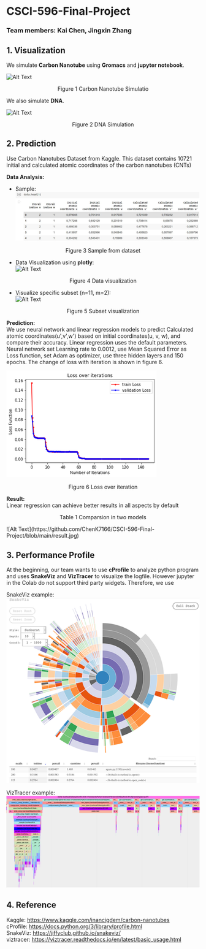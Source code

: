 # CSCI-596-Final-Project
### Team members: Kai Chen, Jingxin Zhang

## 1. Visualization
We simulate **Carbon Nanotube** using **Gromacs** and **jupyter notebook**.

![Alt Text](https://github.com/ChenK7166/CSCI-596-Final-Project/blob/main/cnt.gif)
<p align="center">
    Figure 1 Carbon Nanotube Simulatio
</p>

We also simulate **DNA**.

![Alt Text](https://github.com/ChenK7166/CSCI-596-Final-Project/blob/main/dna.gif)
<p align="center">
    Figure 2 DNA Simulation
</p>

## 2. Prediction

Use Carbon Nanotubes Dataset from Kaggle.
This dataset contains 10721 initial and calculated atomic coordinates of the carbon nanotubes (CNTs)  


**Data Analysis:**  
- Sample:  
![Alt Text](https://github.com/ChenK7166/CSCI-596-Final-Project/blob/main/cnt_sample.JPG)
<p align="center">
    Figure 3 Sample from dataset
</p>

- Data Visualization using **plotly**:  
![Alt Text](https://github.com/ChenK7166/CSCI-596-Final-Project/blob/main/data_vis_ex.gif)
<p align="center">
    Figure 4 Data visualization
</p>

- Visualize specific subset (n=11, m=2):  
![Alt Text](https://github.com/ChenK7166/CSCI-596-Final-Project/blob/main/data_vis_11_2_ex.gif)
<p align="center">
    Figure 5 Subset visualization
</p>

**Prediction:**  
We use neural network and linear regression models to predict Calculated atomic coordinates(u',v',w') based on initial coordinates(u, v, w), and compare their accuracy. Linear regression uses the default parameters. Neural network set Learning rate to 0.0012, use Mean Squared Error as Loss function, set Adam as optimizer, use three hidden layers and 150 epochs. The change of loss with iteration is shown in figure 6.

![Alt Text](https://github.com/ChenK7166/CSCI-596-Final-Project/blob/main/loss_over_iteration.png)
<p align="center">
    Figure 6 Loss over iteration
</p>
  
**Result:**  
Linear regression can achieve better results in all aspects by default  
<p align="center">
    Table 1 Comparsion in two models
</p>
![Alt Text](https://github.com/ChenK7166/CSCI-596-Final-Project/blob/main/result.jpg)  



## 3. Performance Profile

At the beginning, our team wants to use **cProfile** to analyze python program and uses **SnakeViz** and **VizTracer** to visualize the logfile. However jupyter in the Colab do not support third party widgets. Therefore, we use

SnakeViz example:  
![Alt Text](https://github.com/ChenK7166/CSCI-596-Final-Project/blob/main/snakeviz_example.png)  

VizTracer example:  
![Alt Text](https://github.com/ChenK7166/CSCI-596-Final-Project/blob/main/Viztracer_example.png)  

## 4. Reference
Kaggle: <https://www.kaggle.com/inancigdem/carbon-nanotubes>  
cProfile: <https://docs.python.org/3/library/profile.html>  
SnakeViz: <https://jiffyclub.github.io/snakeviz/>  
viztracer: <https://viztracer.readthedocs.io/en/latest/basic_usage.html>  



